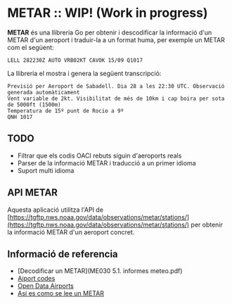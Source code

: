 # METAR :: WIP! (Work in progress)

__METAR__ és una llibreria Go per obtenir i descodificar la informació d'un METAR d'un aeroport i traduir-la a un format huma, per exemple un METAR com el següent:

```
LELL 282230Z AUTO VRB02KT CAVOK 15/09 Q1017
```

La llibreria el mostra i genera la següent transcripció:

```
Previsió per Aeroport de Sabadell. Dia 28 a les 22:30 UTC. Observació generada automàticament
Vent variable de 2kt. Visibilitat de més de 10km i cap boira per sota de 5000ft (1500m)
Temperatura de 15º punt de Rocio a 9º
QNH 1017

```

## TODO

* Filtrar que els codis OACI rebuts siguin d'aeroports reals
* Parser de la informació METAR i traducció a un primer idioma
* Suport multi idioma

## API METAR

Aquesta aplicació utilitza l'API de [https://tgftp.nws.noaa.gov/data/observations/metar/stations/](https://tgftp.nws.noaa.gov/data/observations/metar/stations/) per obtenir la informació METAR d'un aeroport concret.

## Informació de referencia

* [Decodificar un METAR](ME030 5.1. informes meteo.pdf)
* [Aiport codes](https://github.com/datasets/airport-codes)
* [Open Data Airports](https://ourairports.com/data/)
* [Así es como se lee un METAR](https://metar-taf.com/es/explanation)